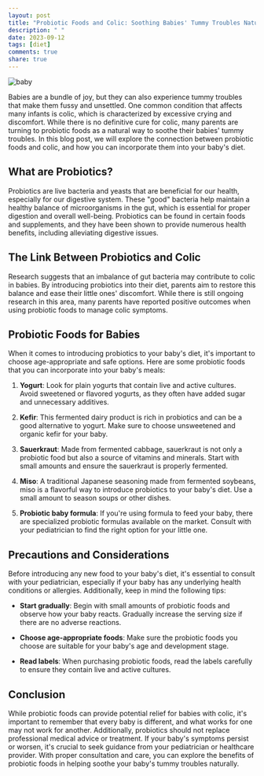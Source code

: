 ```yaml
---
layout: post
title: "Probiotic Foods and Colic: Soothing Babies' Tummy Troubles Naturally"
description: " "
date: 2023-09-12
tags: [diet]
comments: true
share: true
---
```


![baby](https://images.unsplash.com/photo-1566945072-3a8daa5085cd)

Babies are a bundle of joy, but they can also experience tummy troubles that make them fussy and unsettled. One common condition that affects many infants is colic, which is characterized by excessive crying and discomfort. While there is no definitive cure for colic, many parents are turning to probiotic foods as a natural way to soothe their babies' tummy troubles. In this blog post, we will explore the connection between probiotic foods and colic, and how you can incorporate them into your baby's diet.

## What are Probiotics?

Probiotics are live bacteria and yeasts that are beneficial for our health, especially for our digestive system. These "good" bacteria help maintain a healthy balance of microorganisms in the gut, which is essential for proper digestion and overall well-being. Probiotics can be found in certain foods and supplements, and they have been shown to provide numerous health benefits, including alleviating digestive issues.

## The Link Between Probiotics and Colic

Research suggests that an imbalance of gut bacteria may contribute to colic in babies. By introducing probiotics into their diet, parents aim to restore this balance and ease their little ones' discomfort. While there is still ongoing research in this area, many parents have reported positive outcomes when using probiotic foods to manage colic symptoms.

## Probiotic Foods for Babies

When it comes to introducing probiotics to your baby's diet, it's important to choose age-appropriate and safe options. Here are some probiotic foods that you can incorporate into your baby's meals:

1. **Yogurt**: Look for plain yogurts that contain live and active cultures. Avoid sweetened or flavored yogurts, as they often have added sugar and unnecessary additives.

2. **Kefir**: This fermented dairy product is rich in probiotics and can be a good alternative to yogurt. Make sure to choose unsweetened and organic kefir for your baby.

3. **Sauerkraut**: Made from fermented cabbage, sauerkraut is not only a probiotic food but also a source of vitamins and minerals. Start with small amounts and ensure the sauerkraut is properly fermented.

4. **Miso**: A traditional Japanese seasoning made from fermented soybeans, miso is a flavorful way to introduce probiotics to your baby's diet. Use a small amount to season soups or other dishes.

5. **Probiotic baby formula**: If you're using formula to feed your baby, there are specialized probiotic formulas available on the market. Consult with your pediatrician to find the right option for your little one.

## Precautions and Considerations

Before introducing any new food to your baby's diet, it's essential to consult with your pediatrician, especially if your baby has any underlying health conditions or allergies. Additionally, keep in mind the following tips:

- **Start gradually**: Begin with small amounts of probiotic foods and observe how your baby reacts. Gradually increase the serving size if there are no adverse reactions.

- **Choose age-appropriate foods**: Make sure the probiotic foods you choose are suitable for your baby's age and development stage.

- **Read labels**: When purchasing probiotic foods, read the labels carefully to ensure they contain live and active cultures.

## Conclusion

While probiotic foods can provide potential relief for babies with colic, it's important to remember that every baby is different, and what works for one may not work for another. Additionally, probiotics should not replace professional medical advice or treatment. If your baby's symptoms persist or worsen, it's crucial to seek guidance from your pediatrician or healthcare provider. With proper consultation and care, you can explore the benefits of probiotic foods in helping soothe your baby's tummy troubles naturally.